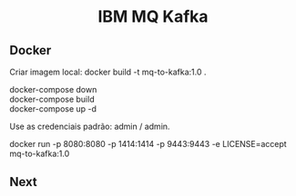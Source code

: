 # <center>IBM MQ Kafka </center>


## Docker
Criar imagem local: docker build -t mq-to-kafka:1.0 .</br>

docker-compose down</br>
docker-compose build</br>
docker-compose up -d

Use as credenciais padrão: admin / admin.

docker run -p 8080:8080 -p 1414:1414 -p 9443:9443 -e LICENSE=accept mq-to-kafka:1.0

## Next